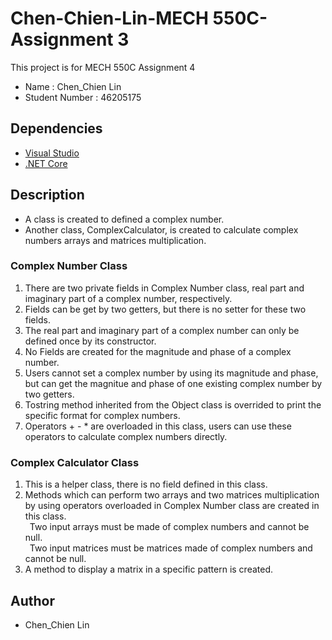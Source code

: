 # Chen-Chien-Lin-MECH 550C-Assignment 3

This project is for MECH 550C Assignment 4
* Name : Chen_Chien Lin
* Student Number : 46205175

## Dependencies
* [Visual Studio](https://visualstudio.microsoft.com/downloads)
* [.NET Core](https://docs.microsoft.com/en-us/dotnet/core/install/sdk?pivots=os-windows)

## Description
* A class is created to defined a complex number.
* Another class, ComplexCalculator, is created to calculate complex numbers arrays and matrices multiplication.

### Complex Number Class
1. There are two private fields in Complex Number class, real part and imaginary part of a complex number, respectively.
2. Fields can be get by two getters, but there is no setter for these two fields.
3. The real part and imaginary part of a complex number can only be defined once by its constructor.
4. No Fields are created for the magnitude and phase of a complex number.
5. Users cannot set a complex number by using its magnitude and phase,
   but can get the magnitue and phase of one existing complex number by two getters.
6. Tostring method inherited from the Object class is overrided to print the specific format for complex numbers.    
7. Operators + - * are overloaded in this class, users can use these operators to calculate complex numbers directly.
### Complex Calculator Class
1. This is a helper class, there is no field defined in this class.
2. Methods which can perform two arrays and two matrices multiplication by using operators overloaded in Complex Number class
   are created in this class.<br/>
&ensp;Two input arrays must be made of complex numbers and cannot be null.<br/>
&ensp;Two input matrices must be matrices made of complex numbers and cannot be null.
4. A method to display a matrix in a specific pattern is created.

## Author
* Chen_Chien Lin
